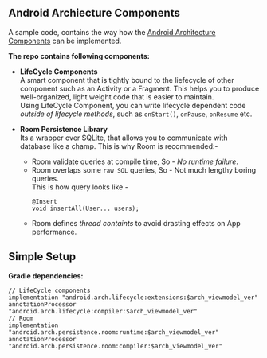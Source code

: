 ## Android Archiecture Components

A sample code, contains the way how the [Android Architecture Components](https://developer.android.com/topic/libraries/architecture/index.html) can be implemented.

**The repo contains following components:**
- **LifeCycle Components**<br/>
A smart component that is tightly bound to the liefecycle of other component such as an Activity or a Fragment. This helps you to produce well-organized, light weight code that is easier to maintain.<br/>
Using LifeCycle Component, you can write lifecycle dependent code _outside of lifecycle methods_, such as `onStart()`, `onPause`, `onResume` etc.

- **Room Persistence Library**<br/>
Its a wrapper over SQLite, that allows you to communicate with database like a champ. This is why Room is recommended:-<br/>
  * Room validate queries at compile time, So - _No runtime failure_.
  * Room overlaps some `raw SQL` queries, So - Not much lengthy boring queries.<br/>
    This is how query looks like - 
      ``` 
      @Insert
      void insertAll(User... users);
      ```
  * Room defines _thread containts_ to avoid drasting effects on App performance.
  
## Simple Setup
  
  **Gradle dependencies:**
  ```
  // LifeCycle components
  implementation "android.arch.lifecycle:extensions:$arch_viewmodel_ver"
  annotationProcessor "android.arch.lifecycle:compiler:$arch_viewmodel_ver"
  // Room
  implementation "android.arch.persistence.room:runtime:$arch_viewmodel_ver"
  annotationProcessor "android.arch.persistence.room:compiler:$arch_viewmodel_ver"
  ```

